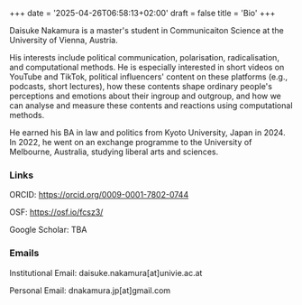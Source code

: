 +++
date = '2025-04-26T06:58:13+02:00'
draft = false
title = 'Bio'
+++

Daisuke Nakamura is a master's student in Communicaiton Science at the University of Vienna, Austria. 

His interests include political communication, polarisation, radicalisation, and computational methods. He is especially interested in short videos on YouTube and TikTok, political influencers' content on these platforms (e.g., podcasts, short lectures), how these contents shape ordinary people's perceptions and emotions about their ingroup and outgroup, and how we can analyse and measure these contents and reactions using computational methods.

He earned his BA in law and politics from Kyoto University, Japan in 2024. In 2022, he went on an exchange programme to the University of Melbourne, Australia, studying liberal arts and sciences. 

### Links

ORCID: https://orcid.org/0009-0001-7802-0744

OSF: https://osf.io/fcsz3/

Google Scholar: TBA

### Emails

Institutional Email: daisuke.nakamura[at]univie.ac.at

Personal Email: dnakamura.jp[at]gmail.com
